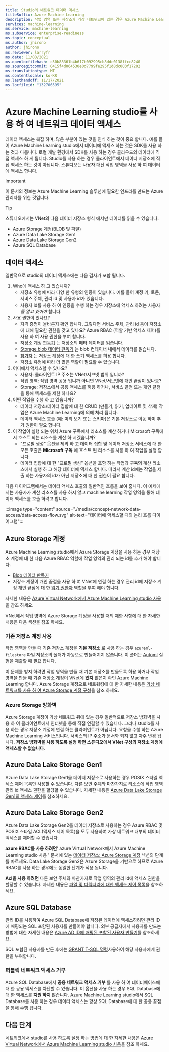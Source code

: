 ```yaml
---
title: Studio의 네트워크 데이터 액세스
titleSuffix: Azure Machine Learning
description: 작업 영역 또는 저장소가 가상 네트워크에 있는 경우 Azure Machine Learning studio에서 데이터 액세스를 작동 하는 방법에 대해 알아봅니다.
services: machine-learning
ms.service: machine-learning
ms.subservice: enterprise-readiness
ms.topic: conceptual
ms.author: jhirono
author: jhirono
ms.reviewer: larryfr
ms.date: 11/08/2021
ms.openlocfilehash: c30b88361b4b617b092995cb8ddc0138ffcc8240
ms.sourcegitcommit: 0415f4d064530e0d7799fe295f1d8dc003f17202
ms.translationtype: MT
ms.contentlocale: ko-KR
ms.lasthandoff: 11/17/2021
ms.locfileid: "132706595"
---
```

# <a name="network-data-access-with-azure-machine-learning-studio"></a>Azure Machine Learning studio를 사용 하 여 네트워크 데이터 액세스

데이터 액세스는 복잡 하며, 많은 부분이 있는 것을 인식 하는 것이 중요 합니다. 예를 들어 Azure Machine Learning studio에서 데이터에 액세스 하는 것은 SDK를 사용 하는 것과 다릅니다. 로컬 개발 환경에서 SDK를 사용 하는 경우 클라우드의 데이터에 직접 액세스 하 게 됩니다. Studio를 사용 하는 경우 클라이언트에서 데이터 저장소에 직접 액세스 하는 것이 아닙니다. 스튜디오는 사용자 대신 작업 영역을 사용 하 여 데이터에 액세스 합니다.

> [!IMPORTANT]
> 이 문서의 정보는 Azure Machine Learning 솔루션에 필요한 인프라를 만드는 Azure 관리자를 위한 것입니다.

> [!TIP]
> 스튜디오에서는 VNet의 다음 데이터 저장소 형식 에서만 데이터를 읽을 수 있습니다.
>
> * Azure Storage 계정(BLOB 및 파일)
> * Azure Data Lake Storage Gen1
> * Azure Data Lake Storage Gen2
> * Azure SQL Database

## <a name="data-access"></a>데이터 액세스

일반적으로 studio의 데이터 액세스에는 다음 검사가 포함 됩니다.

1. Who에 액세스 하 고 있습니까?
    - 저장소 유형에 따라 다양 한 유형의 인증이 있습니다. 예를 들어 계정 키, 토큰, 서비스 주체, 관리 id 및 사용자 id가 있습니다.
    - 사용자 id를 사용 하 여 인증을 수행 하는 경우 저장소에 액세스 하려는 사용자 *를 알고 있어야* 합니다.
2. 사용 권한이 있나요?
    - 자격 증명이 올바른지 확인 합니다. 그렇다면 서비스 주체, 관리 id 등이 저장소에 대해 필요한 권한을 갖고 있나요? Azure RBAC (역할 기반 액세스 제어)를 사용 하 여 사용 권한을 부여 합니다.
    - 저장소 계정 [판독기](../role-based-access-control/built-in-roles.md#reader) 는 저장소의 메타 데이터를 읽습니다.
    - [Storage blob 데이터 판독기](../role-based-access-control/built-in-roles.md#storage-blob-data-reader) 는 blob 컨테이너 내에서 데이터를 읽습니다.
    - [참가자](../role-based-access-control/built-in-roles.md#contributor) 는 저장소 계정에 대 한 쓰기 액세스를 허용 합니다.
    - 저장소 유형에 따라 더 많은 역할이 필요할 수 있습니다.
3. 어디에서 액세스할 수 있나요?
    - 사용자: 클라이언트 IP 주소는 VNet/서브넷 범위 입니까?
    - 작업 영역: 작업 영역 공용 입니까 아니면 VNet/서브넷에 개인 끝점이 있나요?
    - Storage: 저장소에서 공용 액세스를 허용 하거나, 서비스 끝점 또는 개인 끝점을 통해 액세스를 제한 하나요?
4. 어떤 작업을 수행 하 고 있습니까?
    - 데이터 저장소/데이터 집합에 대 한 CRUD (만들기, 읽기, 업데이트 및 삭제) 작업은 Azure Machine Learning에 의해 처리 됩니다.
    - 데이터 액세스 호출 (예: 미리 보기 또는 스키마)은 기본 저장소로 이동 하며 추가 권한이 필요 합니다.
5. 이 작업이 실행 되는 위치 Azure 구독에서 리소스를 계산 하거나 Microsoft 구독에서 호스트 되는 리소스를 계산 하 시겠습니까?
    - "프로필 생성" 옵션을 제외 하 고 데이터 집합 및 데이터 저장소 서비스에 대 한 모든 호출은 __Microsoft 구독__ 에 호스트 된 리소스를 사용 하 여 작업을 실행 합니다.
    - 데이터 집합에 대 한 "프로필 생성" 옵션을 포함 하는 작업과 __구독의__ 계산 리소스에서 실행 하 고 해당 데이터에 액세스 합니다. 따라서 계산 id에는 작업을 제출 하는 사용자의 id가 아닌 저장소에 대 한 권한이 필요 합니다.

다음 다이어그램에서는 데이터 액세스 호출의 일반적인 흐름을 보여 줍니다. 이 예제에서는 사용자가 계산 리소스를 사용 하지 않고 machine learning 작업 영역을 통해 데이터 액세스를 호출 하려고 합니다.

:::image type="content" source="./media/concept-network-data-access/data-access-flow.svg" alt-text="데이터에 액세스할 때의 논리 흐름 다이어그램":::

## <a name="azure-storage-account"></a>Azure Storage 계정

Azure Machine Learning studio에서 Azure Storage 계정을 사용 하는 경우 저장소 계정에 대 한 다음 Azure RBAC 역할에 작업 영역의 관리 되는 id를 추가 해야 합니다.

* [Blob 데이터 판독기](../role-based-access-control/built-in-roles.md#storage-blob-data-reader)
* 저장소 계정이 개인 끝점을 사용 하 여 VNet에 연결 하는 경우 관리 id에 저장소 계정 개인 끝점에 대 한 [읽기 권한자](../role-based-access-control/built-in-roles.md#reader) 역할을 부여 해야 합니다.

자세한 내용은 [Azure Virtual Network에서 Azure Machine Learning studio 사용](how-to-enable-studio-virtual-network.md)을 참조 하세요.

VNet에서 작업 영역에 Azure Storage 계정을 사용할 때의 제한 사항에 대 한 자세한 내용은 다음 섹션을 참조 하세요.
### <a name="using-an-existing-storage-account"></a>기존 저장소 계정 사용

작업 영역을 만들 때 기존 저장소 계정을 __기본 저장소__ 로 사용 하는 경우 `azureml-filestore` 파일 저장소의 폴더가 자동으로 만들어지지 않습니다. 이 폴더는 [Automl](concept-automated-ml.md) 실험을 제출할 때 필요 합니다.

이 문제를 방지 하려면 작업 영역을 만들 때 기본 저장소를 만들도록 허용 하거나 작업 영역을 만들 때 기존 저장소 계정이 VNet에 __있지__ 않은지 확인 Azure Machine Learning 합니다. Azure Storage 계정으로 네트워킹에 대 한 자세한 내용은 [가상 네트워크를 사용 하 여 Azure Storage 계정 구성](../storage/common/storage-network-security.md)을 참조 하세요.

### <a name="azure-storage-firewall"></a>Azure Storage 방화벽

Azure Storage 계정이 가상 네트워크 뒤에 있는 경우 일반적으로 저장소 방화벽을 사용 하 여 클라이언트에서 인터넷을 통해 직접 연결할 수 있습니다. 그러나 studio를 사용 하는 경우 저장소 계정에 연결 하는 클라이언트가 아닙니다. 요청을 수행 하는 Azure Machine Learning 서비스입니다. 서비스의 IP 주소가 문서화 되지 않고 자주 변경 됩니다. __저장소 방화벽을 사용 하도록 설정 하면 스튜디오에서 VNet 구성의 저장소 계정에 액세스할 수 없습니다__.

## <a name="azure-data-lake-storage-gen1"></a>Azure Data Lake Storage Gen1

Azure Data Lake Storage Gen1을 데이터 저장소로 사용하는 경우 POSIX 스타일 액세스 제어 목록만 사용할 수 있습니다. 다른 보안 주체와 마찬가지로 리소스에 작업 영역 관리 id 액세스 권한을 할당할 수 있습니다. 자세한 내용은 [Azure Data Lake Storage Gen1의 액세스 제어](../data-lake-store/data-lake-store-access-control.md)를 참조하세요.

## <a name="azure-data-lake-storage-gen2"></a>Azure Data Lake Storage Gen2

Azure Data Lake Storage Gen2를 데이터 저장소로 사용하는 경우 Azure RBAC 및 POSIX 스타일 ACL(액세스 제어 목록)을 모두 사용하여 가상 네트워크 내부의 데이터 액세스를 제어할 수 있습니다.

**azure RBAC를 사용 하려면**' azure Virtual Network에서 Azure Machine Learning studio 사용 ' 문서에 있는 [데이터 저장소: Azure Storage 계정](how-to-enable-studio-virtual-network.md#datastore-azure-storage-account) 섹션의 단계를 따르세요. Data Lake Storage Gen2은 Azure Storage을 기반으로 하므로 Azure RBAC를 사용 하는 경우에도 동일한 단계가 적용 됩니다.

**Acl을 사용 하려면** 다른 보안 주체와 마찬가지로 작업 영역의 관리 id에 액세스 권한을 할당할 수 있습니다. 자세한 내용은 [파일 및 디렉터리에 대한 액세스 제어 목록](../storage/blobs/data-lake-storage-access-control.md#access-control-lists-on-files-and-directories)을 참조하세요.

## <a name="azure-sql-database"></a>Azure SQL Database

관리 ID를 사용하여 Azure SQL Database에 저장된 데이터에 액세스하려면 관리 ID에 매핑되는 SQL 포함된 사용자를 만들어야 합니다. 외부 공급자에서 사용자를 만드는 방법에 대한 자세한 내용은 [Azure AD ID에 매핑된 포함된 사용자 만들기](../azure-sql/database/authentication-aad-configure.md#create-contained-users-mapped-to-azure-ad-identities)를 참조하세요.

SQL 포함된 사용자를 만든 후에는 [GRANT T-SQL 명령](/sql/t-sql/statements/grant-object-permissions-transact-sql)사용하여 해당 사용자에게 권한을 부여합니다.

### <a name="deny-public-network-access"></a>퍼블릭 네트워크 액세스 거부

Azure SQL Database에서 __공용 네트워크 액세스 거부__ 를 사용 하 여 데이터베이스에 대 한 공용 액세스를 차단할 수 있습니다. 이 옵션을 사용 하는 경우 SQL Database에 대 한 액세스를 __지원 하지__ 않습니다. Azure Machine Learning studio에서 SQL Database를 사용 하는 경우 데이터 액세스는 항상 SQL Database에 대 한 공용 끝점을 통해 수행 됩니다.

## <a name="next-steps"></a>다음 단계

네트워크에서 studio를 사용 하도록 설정 하는 방법에 대 한 자세한 내용은 [Azure Virtual Network에서 Azure Machine Learning studio 사용](how-to-enable-studio-virtual-network.md)을 참조 하세요.